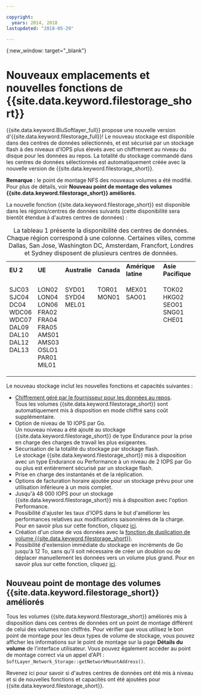 ```yaml
---

copyright:
  years: 2014, 2018
lastupdated: "2018-05-29"

---
```

{:new_window: target="_blank"}

# Nouveaux emplacements et nouvelles fonctions de {{site.data.keyword.filestorage_short}}

{{site.data.keyword.BluSoftlayer_full}} propose une nouvelle version d'{{site.data.keyword.filestorage_full}}! Le nouveau stockage est disponible dans des centres de données sélectionnés, et est sécurisé par un stockage flash à des niveaux d'IOPS plus élevés avec un chiffrement au niveau du disque pour les données au repos. La totalité du stockage commandé dans les centres de données sélectionnés est automatiquement créée avec la nouvelle version de {{site.data.keyword.filestorage_short}}.

**Remarque :** le point de montage NFS des nouveaux volumes a été modifié. Pour plus de détails, voir **Nouveau point de montage des volumes {{site.data.keyword.filestorage_short}} améliorés**. 

La nouvelle fonction {{site.data.keyword.filestorage_short}} est disponible dans les régions/centres de données suivants (cette disponibilité sera bientôt étendue à d'autres centres de données) :

<table style="width:100%;">
  <caption>La tableau 1 présente la disponibilité des centres de données. Chaque région correspond à une colonne. Certaines villes, comme Dallas, San Jose, Washington DC, Amsterdam, Francfort, Londres et Sydney disposent de plusieurs centres de données.</caption>
	<tr>
		<td><strong>EU 2</strong></td>
		<td><strong>UE</strong></td>
		<td><strong>Australie</strong></td>
		<td><strong>Canada</strong></td>
		<td><strong>Amérique latine</strong></td>
		<td><strong>Asie Pacifique</strong></td>
	</tr>
	<tr>
		<td><p>SJC03<br />
			SJC04<br />
			DC04<br />
			WDC06<br />
			WDC07<br />
			DAL09<br />
			DAL10<br />
			DAL12<br />
			DAL13<br /><br /><br /></p>
		</td>
		<td><p>LON02<br />
			LON04<br />
			LON06<br />
			FRA02<br />
			FRA04<br />
			FRA05<br />
			AMS01<br />
			AMS03<br />
			OSLO1<br />
			PAR01<br />
			MIL01<br /></p>
		</td>
		<td><p>SYD01<br />
			SYD04<br />
			MEL01<br /><br /><br /><br /><br /><br /><br /><br /><br /></p>
		</td>
		<td><p>TOR01<br />
			MON01<br /><br /><br /><br /><br /><br /><br /><br /><br /><br /></p>
		</td>
		<td><p>MEX01<br />
			SAO01<br /><br /><br /><br /><br /><br /><br /><br /><br /><br /></p>
		</td>
		<td><p>TOK02<br />
			HKG02<br />
			SEO01<br />
			SNG01<br />
			CHE01<br /><br /><br /><br /><br /><br /><br /></p>
		</td>
	</tr>
</table>


Le nouveau stockage inclut les nouvelles fonctions et capacités suivantes :

- [Chiffrement géré par le fournisseur pour les données au repos](block-file-storage-encryption-rest.html). <br/> Tous les volumes {{site.data.keyword.filestorage_short}} sont automatiquement mis à disposition en mode chiffré sans coût supplémentaire.
- Option de niveau de 10 IOPS par Go. <br/> Un nouveau niveau a été ajouté au stockage {{site.data.keyword.filestorage_short}} de type Endurance pour la prise en charge des charges de travail les plus exigeantes.
- Sécurisation de la totalité du stockage par stockage flash. <br/> Le stockage {{site.data.keyword.filestorage_short}} mis à disposition avec un type Endurance ou Performance à un niveau de 2 IOPS par Go ou plus est entièrement sécurisé par un stockage flash.
- Prise en charge des instantanés et de la réplication. 
- Options de facturation horaire ajoutée pour un stockage prévu pour une utilisation inférieure à un mois complet.
- Jusqu'à 48 000 IOPS pour un stockage {{site.data.keyword.filestorage_short}} mis à disposition avec l'option Performance.
- Possibilité d'ajuster les taux d'IOPS dans le but d'améliorer les performances relatives aux modifications saisonnières de la charge. Pour en savoir plus sur cette fonction, cliquez [ici](adjustable-iops.html).
- Création d'un clone de vos données avec la [fonction de duplication de volume {{site.data.keyword.filestorage_short}}](how-to-create-duplicate-volume.html).
- Possibilité d'extension immédiate du stockage en incréments de Go jusqu'à 12 To, sans qu'il soit nécessaire de créer un doublon ou de déplacer manuellement les données vers un volume plus grand. Pour en savoir plus sur cette fonction, cliquez [ici](expandable_file_storage.html).

## Nouveau point de montage des volumes {{site.data.keyword.filestorage_short}} améliorés

Tous les volumes {{site.data.keyword.filestorage_short}} améliorés mis à disposition dans ces centres de données ont un point de montage différent de celui des volumes non chiffrés.  Pour vérifier que vous utilisez le bon point de montage pour les deux types de volume de stockage, vous pouvez afficher les informations sur le point de montage sur la page **Détails du volume** de l'interface utilisateur. Vous pouvez également accéder au point de montage correct via un appel d'API : `SoftLayer_Network_Storage::getNetworkMountAddress()`. 

Revenez ici pour savoir si d'autres centres de données ont été mis à niveau et si de nouvelles fonctions et capacités ont été ajoutées pour  {{site.data.keyword.filestorage_short}}.
